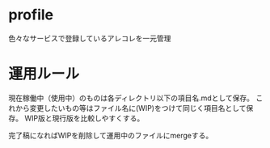 # profile
色々なサービスで登録しているアレコレを一元管理

# 運用ルール
現在稼働中（使用中）のものは各ディレクトリ以下の項目名.mdとして保存。
これから変更したいもの等はファイル名に(WIP)をつけて同じく項目名として保存。
WIP版と現行版を比較しやすくする。

完了稿になればWIPを削除して運用中のファイルにmergeする。
